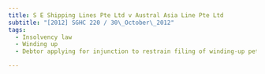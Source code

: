 ```yaml
---
title: S E Shipping Lines Pte Ltd v Austral Asia Line Pte Ltd 
subtitle: "[2012] SGHC 220 / 30\_October\_2012"
tags:
  - Insolvency law
  - Winding up
  - Debtor applying for injunction to restrain filing of winding-up petition

---
```



